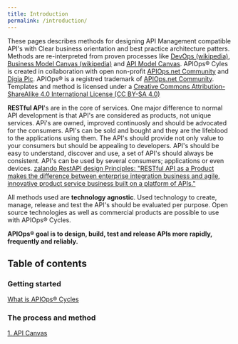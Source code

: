 ```yaml
---
title: Introduction
permalink: /introduction/
---
```


These pages describes methods for designing API Management compatible API's with Clear business orientation and best practice architecture patters. Methods are re-interpreted from proven processes like [DevOps (wikipedia)](https://en.wikipedia.org/wiki/DevOps), [Business Model Canvas (wikipedia)](https://en.wikipedia.org/wiki/Business_Model_Canvas) and [API Model Canvas](https://www.slideshare.net/3scale/api-model-canvas-apidays-mediterranea-2015). APIOps&reg; Cyles is created in collaboration with open non-profit [APIOps.net Community](https://medium.com/apiops) and [Digia Plc](www.digia.com). APIOps&reg; is a registred trademark of [APIOps.net Community](https://medium.com/apiops). Templates and method is licensed under a [Creative Commons Attribution-ShareAlike 4.0 International License (CC BY-SA 4.0)](https://creativecommons.org/licenses/by-sa/4.0/)

**RESTful API**'s are in the core of services. One major difference to normal API development is that API's are considered as products, not unique services. APi's are owned, improved continuosly and should be advocated for the consumers. API's can be sold and bought and they are the lifeblood to the applications using them. The API's should provide not only value to your consumers but should be appealing to developers. API's should be easy to understand, discover and use, a set of API's should always be consistent. API's can be used by several consumers; applications or even devices.
[zalando RestAPI design Principles: "RESTful API as a Product makes the difference between enterprise integration business and agile, innovative product service business built on a platform of APIs."](http://zalando.github.io/restful-api-guidelines/design-principles/DesignPrinciples.html)

All methods used are **technology agnostic**. Used technology to create, manage, release and test the API's should be evaluated per purpose. Open source technologies as well as commercial products are possible to use with APIOps&reg; Cycles.

**APIOps&reg; goal is to design, build, test and release APIs more rapidly, frequently and reliably.**

## Table of contents

### Getting started
[What is APIOps&reg; Cycles](WhatIsAPIOps.md)

### The process and method
[1. API Canvas](APICanvas.md)
